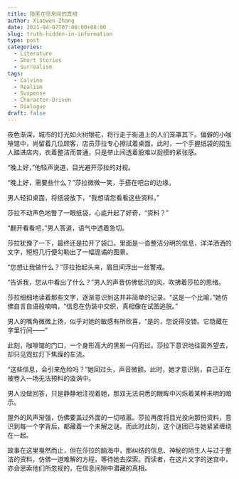 ```yaml
---
title: 隐匿在信息间的真相
author: Xiaowen Zhang
date: 2021-04-07T07:00:00+08:00
slug: truth-hidden-in-information
type: post
categories:
  - Literature
  - Short Stories
  - Surrealism
tags:
  - Calvino
  - Realism
  - Suspense
  - Character-Driven
  - Dialogue
draft: false
---
```


夜色渐深，城市的灯光如火树银花，将行走于街道上的人们笼罩其下。偏僻的小咖啡馆中，尚留着几位顾客，店员莎拉专心擦拭着桌面。此时，一个手握纸袋的陌生人踏进店内，衣着整洁而普通，只是举止间透着股难以捉摸的紧张感。

“晚上好，”他轻声说道，目光避开莎拉的对视。

“晚上好，需要些什么？”莎拉微微一笑，手搭在吧台的边缘。

男人轻扣桌面，将纸袋放下，“我想请您看看这些资料。”

莎拉不动声色地瞥了一眼纸袋，心底升起了好奇，“资料？”

“翻开看看吧，”男人答道，语气中透着急切。

莎拉犹豫了一下，最终还是拉开了袋口。里面是一沓整洁分明的信息，洋洋洒洒的文字，短短几行便勾勒出了一幅诡谲的图景。

“您想让我做什么？”莎拉抬起头来，眉目间浮出一丝警戒。

“告诉我，您从中看出了什么？”男人的声音仿佛低沉的风，吹拂着莎拉的思绪。

莎拉细细地读着那些文字，逐渐意识到这并非简单的记录。“这是一个比喻，”她仿佛自言自语般喃喃，“信息在伪装中交织，真相像在试图逃脱。”

男人的嘴角微微上扬，似乎对她的敏感有所欣喜，“是的，您说得没错。它隐藏在字里行间——”

此刻，咖啡馆的门口，一个身形高大的黑影一闪而过。莎拉下意识地往窗外望去，却只见霓虹灯下焦躁的车流。

“这些信息，会引来危险吗？”她回过头，声音微颤。此时，她才意识到，自己正在被卷入一场无法预料的漩涡中。

男人没做回答，只是静静地注视着她，那双无法洞悉的眼眸中闪烁着某种未明的暗示。

屋外的风声渐强，仿佛要盖过外面的一切喧嚣。莎拉再度将目光投向那份资料，意识到每一个字背后，都藏着一个未解之谜。而此时此刻，这个谜团已与她紧紧缠绕在一起。

故事在这里戛然而止，但在莎拉的脑海中，那纠结的信息、神秘的陌生人与过于整洁的资料，仿佛一道难解的方程，等待她去探索。而读者，在这片文字的迷宫中，亦会思索他们所忽视的，在信息间隙中潜藏的真相。